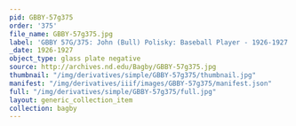 ```yaml
---
pid: GBBY-57g375
order: '375'
file_name: GBBY-57g375.jpg
label: 'GBBY 57G/375: John (Bull) Polisky: Baseball Player - 1926-1927'
_date: 1926-1927
object_type: glass plate negative
source: http://archives.nd.edu/Bagby/GBBY-57g375.jpg
thumbnail: "/img/derivatives/simple/GBBY-57g375/thumbnail.jpg"
manifest: "/img/derivatives/iiif/images/GBBY-57g375/manifest.json"
full: "/img/derivatives/simple/GBBY-57g375/full.jpg"
layout: generic_collection_item
collection: bagby
---
```

